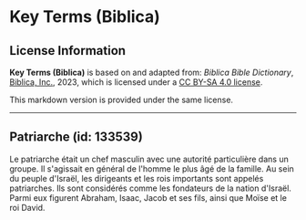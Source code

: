 # Key Terms (Biblica)

## License Information

**Key Terms (Biblica)** is based on and adapted from: _Biblica Bible Dictionary_, [Biblica, Inc.](https://www.biblica.com/), 2023, which is licensed under a [CC BY-SA 4.0 license](https://creativecommons.org/licenses/by-sa/4.0/legalcode.en).

This markdown version is provided under the same license.



--------------------------------

## Patriarche (id: 133539)

Le patriarche était un chef masculin avec une autorité particulière dans un groupe. Il s'agissait en général de l'homme le plus âgé de la famille. Au sein du peuple d'Israël, les dirigeants et les rois importants sont appelés patriarches. Ils sont considérés comme les fondateurs de la nation d'Israël. Parmi eux figurent Abraham, Isaac, Jacob et ses fils, ainsi que Moïse et le roi David.


